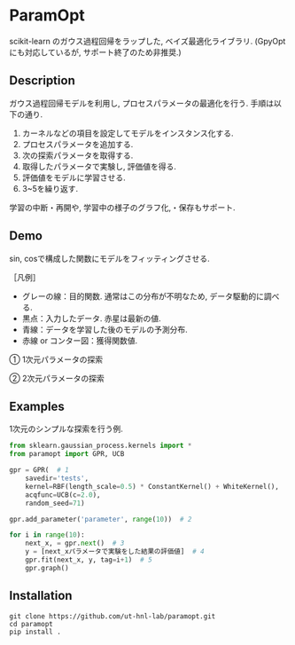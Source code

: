 # ParamOpt
scikit-learn のガウス過程回帰をラップした, ベイズ最適化ライブラリ. (GpyOptにも対応しているが, サポート終了のため非推奨.)

## Description
ガウス過程回帰モデルを利用し, プロセスパラメータの最適化を行う. 手順は以下の通り.
1. カーネルなどの項目を設定してモデルをインスタンス化する.
2. プロセスパラメータを追加する.
3. 次の探索パラメータを取得する.
4. 取得したパラメータで実験し, 評価値を得る.
5. 評価値をモデルに学習させる.
6. 3~5を繰り返す.

学習の中断・再開や, 学習中の様子のグラフ化,・保存もサポート.

## Demo
sin, cosで構成した関数にモデルをフィッティングさせる.

［凡例］
* グレーの線：目的関数. 通常はこの分布が不明なため, データ駆動的に調べる.
* 黒点：入力したデータ. 赤星は最新の値.
* 青線：データを学習した後のモデルの予測分布.
* 赤線 or コンター図：獲得関数値.

➀ 1次元パラメータの探索

➁ 2次元パラメータの探索

## Examples
1次元のシンプルな探索を行う例.

```python
from sklearn.gaussian_process.kernels import *
from paramopt import GPR, UCB

gpr = GPR(  # 1
    savedir='tests',
    kernel=RBF(length_scale=0.5) * ConstantKernel() + WhiteKernel(),
    acqfunc=UCB(c=2.0),
    random_seed=71)

gpr.add_parameter('parameter', range(10))  # 2

for i in range(10):
    next_x, = gpr.next()  # 3
    y = [next_xパラメータで実験をした結果の評価値]  # 4
    gpr.fit(next_x, y, tag=i+1)  # 5
    gpr.graph()
```

## Installation
```
git clone https://github.com/ut-hnl-lab/paramopt.git
cd paramopt
pip install .
```
